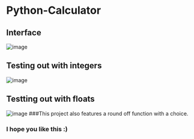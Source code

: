 # Python-Calculator
## Interface 
![image](https://user-images.githubusercontent.com/75534893/132861556-0e1351d5-5077-4ce4-b143-96f36fc11d9f.png)
## Testing out with integers 
![image](https://user-images.githubusercontent.com/75534893/132862278-980df5ab-2ce3-471a-8943-762c02dd59af.png)
## Testting out with floats
![image](https://user-images.githubusercontent.com/75534893/132863791-c9313e11-c163-4fa9-8189-8d42652f7d7c.png)
###This project also features a round off function with a choice.
### I hope you like this :) 

